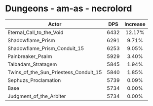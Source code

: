 # Dungeons - am-as - necrolord
| Actor | DPS | Increase |
|---|:---:|:---:|
|Eternal_Call_to_the_Void|6432|12.17%|
|Shadowflame_Prism|6291|9.71%|
|Shadowflame_Prism_Conduit_15|6253|9.05%|
|Painbreaker_Psalm|5929|3.40%|
|Talbadars_Stratagem|5845|1.94%|
|Twins_of_the_Sun_Priestess_Conduit_15|5840|1.85%|
|Sephuzs_Proclamation|5739|0.09%|
|Base|5734|0.00%|
|Judgment_of_the_Arbiter|5734|0.00%|
